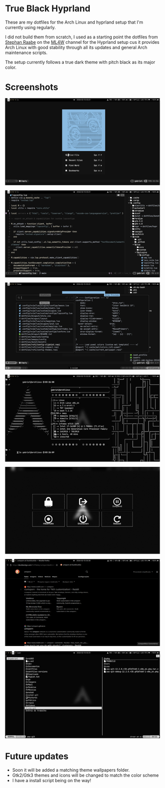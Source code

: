 # True Black Hyprland

These are my dotfiles for the Arch Linux and hyprland setup that I'm currently using regularly. 

I did not build them from scratch, I used as a starting point the dotfiles from [Stephan Raabe](https://gitlab.com/stephan-raabe/dotfiles) on the [ML4W](https://www.youtube.com/@mylinuxforwork) channel for the Hyprland setup cus it provides Arch Linux with good stability through all its updates and general Arch maintenance scripts. 

The setup currently follows a true dark theme with pitch black as its major color.

# Screenshots
![screenshot-1](/screenshots/screenshot-20240213-032110.png?raw=true)

![screenshot-2](/screenshots/screenshot-20240213-032146.png?raw=true)

![screenshot-3](/screenshots/screenshot-20240213-032236.png?raw=true) 

![screenshot-4](/screenshots/screenshot-20240213-032646.png?raw=true)

![screenshot-5](/screenshots/screenshot-20240213-032942.png?raw=true) 

![screenshot-6](/screenshots/screenshot-20240213-033016.png?raw=true)

![screenshot-7](/screenshots/screenshot-20240213-033117.png?raw=true)

# Future updates
- Soon it will be added a matching theme wallpapers folder.
- Gtk2/Gtk3 themes and icons will be changed to match the color scheme
- I have a install script being on the way!
